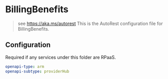 # BillingBenefits

> see https://aka.ms/autorest
> This is the AutoRest configuration file for BillingBenefits.

## Configuration

Required if any services under this folder are RPaaS.

```yaml
openapi-type: arm
openapi-subtype: providerHub
```
